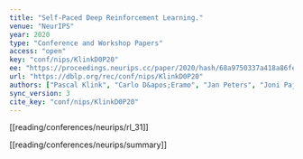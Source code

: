 ```yaml
---
title: "Self-Paced Deep Reinforcement Learning."
venue: "NeurIPS"
year: 2020
type: "Conference and Workshop Papers"
access: "open"
key: "conf/nips/KlinkD0P20"
ee: "https://proceedings.neurips.cc/paper/2020/hash/68a9750337a418a86fe06c1991a1d64c-Abstract.html"
url: "https://dblp.org/rec/conf/nips/KlinkD0P20"
authors: ["Pascal Klink", "Carlo D&apos;Eramo", "Jan Peters", "Joni Pajarinen"]
sync_version: 3
cite_key: "conf/nips/KlinkD0P20"
---
```


[[reading/conferences/neurips/rl_31]]

[[reading/conferences/neurips/summary]]